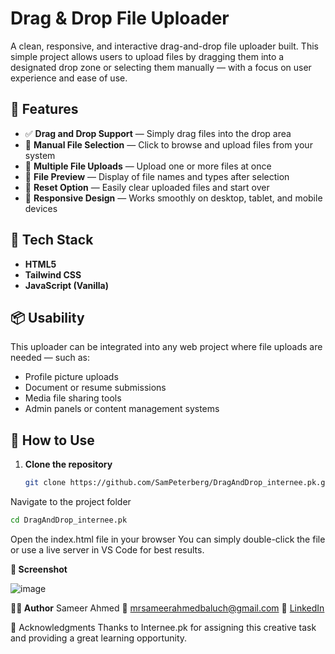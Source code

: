 # Drag & Drop File Uploader

A clean, responsive, and interactive drag-and-drop file uploader built. This simple project allows users to upload files by dragging them into a designated drop zone or selecting them manually — with a focus on user experience and ease of use.

## 🚀 Features

- ✅ **Drag and Drop Support** — Simply drag files into the drop area
- 📂 **Manual File Selection** — Click to browse and upload files from your system
- 📁 **Multiple File Uploads** — Upload one or more files at once
- 🧾 **File Preview** — Display of file names and types after selection
- 🧹 **Reset Option** — Easily clear uploaded files and start over
- 📱 **Responsive Design** — Works smoothly on desktop, tablet, and mobile devices

## 🔧 Tech Stack

- **HTML5**
- **Tailwind CSS**
- **JavaScript (Vanilla)**

## 📦 Usability

This uploader can be integrated into any web project where file uploads are needed — such as:

- Profile picture uploads
- Document or resume submissions
- Media file sharing tools
- Admin panels or content management systems

## 🧪 How to Use

1. **Clone the repository**
   ```bash
   git clone https://github.com/SamPeterberg/DragAndDrop_internee.pk.git
Navigate to the project folder

  ```bash
cd DragAndDrop_internee.pk
```

Open the index.html file in your browser
You can simply double-click the file or use a live server in VS Code for best results.

**📸 Screenshot**

![image](https://github.com/user-attachments/assets/ba4a82ee-2a24-4fcd-b74d-315e6662f054)

**🙋‍♂️ Author**
Sameer Ahmed
📧 mrsameerahmedbaluch@gmail.com
🔗 <a href="www.linkedin.com/in/sampeterberg" >LinkedIn<a/>

🤝 Acknowledgments
Thanks to Internee.pk for assigning this creative task and providing a great learning opportunity.
